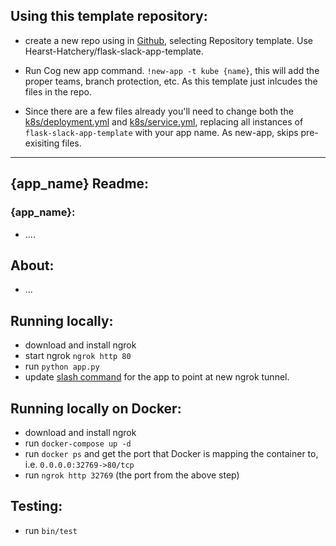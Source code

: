 ## Using this template repository:
- create a new repo using in [Github](https://github.com/new), selecting Repository template. Use Hearst-Hatchery/flask-slack-app-template.
- Run Cog new app command. `!new-app -t kube {name}`, this will add the proper teams, branch protection, etc. As this template just inlcudes the files in the repo.

- Since there are a few files already you'll need to change both the [k8s/deployment.yml](k8s/deployment.yml) and [k8s/service.yml](k8s/service.yml), replacing all instances of `flask-slack-app-template` with your app name. As new-app, skips pre-exisiting files.


---


## {app_name} Readme:


### {app_name}:
  - ....

## About:
  - ...


## Running locally:
  - download and install ngrok
  - start ngrok `ngrok http 80`
  - run `python app.py`
  - update [slash command](https://api.slack.com/apps/AQE4AUN9K/slash-commands) for the app to point at new ngrok tunnel.

## Running locally on Docker:
  - download and install ngrok
  - run `docker-compose up -d`
  - run `docker ps` and get the port that Docker is mapping the container to, i.e. `0.0.0.0:32769->80/tcp`
  - run `ngrok http 32769` (the port from the above step)

## Testing:
  - run `bin/test`

